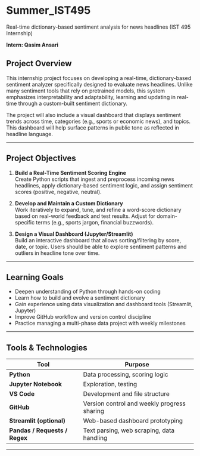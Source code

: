 # Summer_IST495
Real-time dictionary-based sentiment analysis for news headlines (IST 495 Internship)

**Intern: Qasim Ansari**

## Project Overview

This internship project focuses on developing a real-time, dictionary-based sentiment analyzer specifically designed to evaluate news headlines. Unlike many sentiment tools that rely on pretrained models, this system emphasizes interpretability and adaptability, learning and updating in real-time through a custom-built sentiment dictionary.

The project will also include a visual dashboard that displays sentiment trends across time, categories (e.g., sports or economic news), and topics. This dashboard will help surface patterns in public tone as reflected in headline language.

---

## Project Objectives

1. **Build a Real-Time Sentiment Scoring Engine**  
   Create Python scripts that ingest and preprocess incoming news headlines, apply dictionary-based sentiment logic, and assign sentiment scores (positive, negative, neutral).

2. **Develop and Maintain a Custom Dictionary**  
   Work iteratively to expand, tune, and refine a word-score dictionary based on real-world feedback and test results. Adjust for domain-specific terms (e.g., sports jargon, financial buzzwords).

3. **Design a Visual Dashboard (Jupyter/Streamlit)**  
   Build an interactive dashboard that allows sorting/filtering by score, date, or topic. Users should be able to explore sentiment patterns and outliers in headline tone over time.

---

## Learning Goals

- Deepen understanding of Python through hands-on coding
- Learn how to build and evolve a sentiment dictionary
- Gain experience using data visualization and dashboard tools (Streamlit, Jupyter)
- Improve GitHub workflow and version control discipline
- Practice managing a multi-phase data project with weekly milestones

---

## Tools & Technologies

| Tool | Purpose |
|------|---------|
| **Python** | Data processing, scoring logic |
| **Jupyter Notebook** | Exploration, testing |
| **VS Code** | Development and file structure |
| **GitHub** | Version control and weekly progress sharing |
| **Streamlit (optional)** | Web-based dashboard prototyping |
| **Pandas / Requests / Regex** | Text parsing, web scraping, data handling |

---